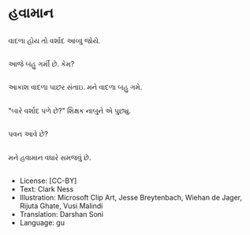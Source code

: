 # હવામાન

##
વાદળા હોય તો વર્શાદ આવ્વુ જોયે.

##
આજે બહુ ગર્મી છે. કેમ?

##
આકાશ વાદળા પાછર સંતાઇ. મને વાદળા બહુ ગમે.

##
"બારે વર્શાદ પળે છે?" શિક્ષક નાબુને એ પુછ્યુ.

##
પવન આવે છે?

##
મને હવામાન વધારે સમજવું છે.

##
* License: [CC-BY]
* Text: Clark Ness
* Illustration: Microsoft Clip Art, Jesse Breytenbach, Wiehan de Jager, Rijuta Ghate, Vusi Malindi
* Translation: Darshan Soni
* Language: gu
